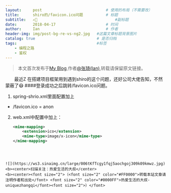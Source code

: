 ```yaml
---
layout:     post             				# 使用的布局（不需要改）
title:      shiro的/favicon.ico问题          # 标题 
subtitle:   ✍🏻 					  				#副标题
date:       2018-04-17  					# 时间
author:     Ian                  			# 作者
header-img: img/post-bg-re-vs-ng2.jpg	#这篇文章标题背景图片
catalog: true                        	# 是否归档
tags:                              		#标签
    - 编程之路
    - 鉴权
---
```


> 本文首次发布于[My Blog](http://uniquezhangqi.top),作者[@张琦(Ian)](http://uniquezhangqi.top/about/),转载请保留原文链接。

　　最近Z 在搭建项目框架用到遇到shiro的这个问题，还好公司大佬告知，不然蒙蔽了😷
####登录成功之后跳转/favicon.ico问题。
 1. spring-shrio.xml里面配置加上
  - /favicon.ico = anon

 2. web.xml中配置中加上：
 
    ```xml
    <mime-mapping>
        <extension>ico</extension>
        <mime-type>image/x-icon</mime-type>
    </mime-mapping>
```



![](https://ws3.sinaimg.cn/large/006tKfTcgy1fqj5aochgoj309k09kmwz.jpg)
<b><center>扫描关注：热爱生活的大叔</center>
<b><center><font size="2">（<font size="2" color="#FF0000">转载本站文章请注明作者和出处</font> <font size="2" color="#0000FF">热爱生活的大叔-uniquezhangqi</font><font size="2">）</font>